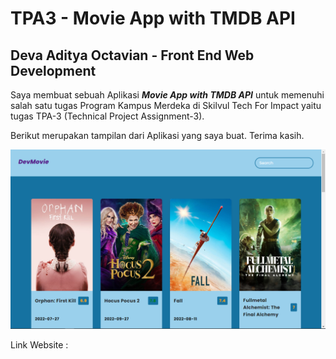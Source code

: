 # TPA3 - Movie App with TMDB API

## Deva Aditya Octavian - Front End Web Development

Saya membuat sebuah Aplikasi _**Movie App with TMDB API**_ untuk memenuhi salah satu tugas Program Kampus Merdeka di Skilvul Tech For Impact yaitu tugas TPA-3 (Technical Project Assignment-3).

Berikut merupakan tampilan dari Aplikasi yang saya buat. Terima kasih.

![HomePage](img/home-page.png)

Link Website :